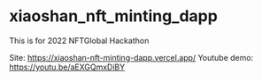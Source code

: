 # xiaoshan_nft_minting_dapp

This is for 2022 NFTGlobal Hackathon

Site: https://xiaoshan-nft-minting-dapp.vercel.app/
Youtube demo: https://youtu.be/aEXGQmxDiBY
